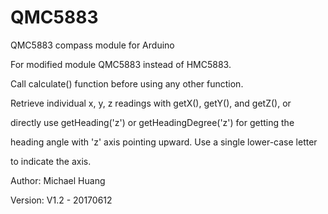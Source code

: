 # QMC5883
QMC5883 compass module for Arduino

For modified module QMC5883 instead of HMC5883.

Call calculate() function before using any other function.

Retrieve individual x, y, z readings with getX(), getY(), and getZ(), or 

directly use getHeading('z') or getHeadingDegree('z') for getting the 

heading angle with 'z' axis pointing upward. Use a single lower-case letter 

to indicate the axis.
  
  


Author: Michael Huang

Version: V1.2 - 20170612

